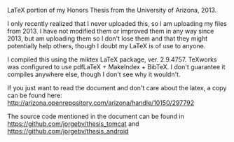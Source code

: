 LaTeX portion of my Honors Thesis from the University of Arizona, 2013.

I only recently realized that I never uploaded this, so I am uploading my files from 2013. I have not modified them or improved them in any way since 2013, but am uploading them so I don't lose them and that they might potentially help others, though I doubt my LaTeX is of use to anyone.

I compiled this using the miktex LaTeX package, ver. 2.9.4757. TeXworks was configured to use pdfLaTeX + MakeIndex + BibTeX. I don't guarantee it compiles anywhere else, though I don't see why it wouldn't.

If you just want to read the document and don't care about the latex, a copy can be found here: http://arizona.openrepository.com/arizona/handle/10150/297792

The source code mentioned in the document can be found in https://github.com/jorgebv/thesis_tomcat and https://github.com/jorgebv/thesis_android
